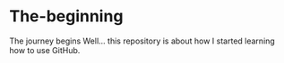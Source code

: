 # The-beginning
The journey begins
Well... this repository is about how I started learning how to use GitHub.
